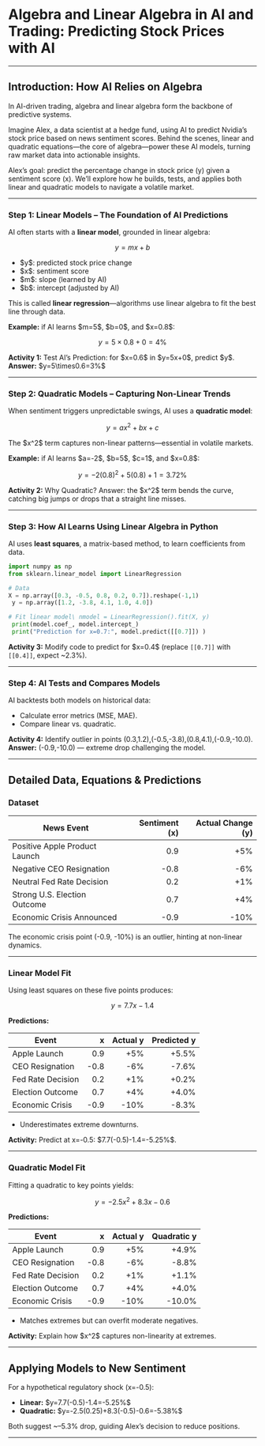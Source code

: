 # **Algebra and Linear Algebra in AI and Trading: Predicting Stock Prices with AI**

---

## **Introduction: How AI Relies on Algebra**

In AI-driven trading, algebra and linear algebra form the backbone of predictive systems.

Imagine Alex, a data scientist at a hedge fund, using AI to predict Nvidia’s stock price based on news sentiment scores. Behind the scenes, linear and quadratic equations—the core of algebra—power these AI models, turning raw market data into actionable insights.

Alex’s goal: predict the percentage change in stock price (y) given a sentiment score (x). We’ll explore how he builds, tests, and applies both linear and quadratic models to navigate a volatile market.

---



### **Step 1: Linear Models – The Foundation of AI Predictions**

AI often starts with a **linear model**, grounded in linear algebra:

$$
 y = m x + b
$$

* \$y\$: predicted stock price change
* \$x\$: sentiment score
* \$m\$: slope (learned by AI)
* \$b\$: intercept (adjusted by AI)

This is called **linear regression**—algorithms use linear algebra to fit the best line through data.

**Example:** if AI learns \$m=5\$, \$b=0\$, and \$x=0.8\$:

$$
 y = 5 \times 0.8 + 0 = 4\%
$$

**Activity 1:** Test AI’s Prediction: for \$x=0.6\$ in \$y=5x+0\$, predict \$y\$.
**Answer:** \$y=5\times0.6=3%\$

---

### **Step 2: Quadratic Models – Capturing Non-Linear Trends**

When sentiment triggers unpredictable swings, AI uses a **quadratic model**:

$$
 y = a x^2 + b x + c
$$

The \$x^2\$ term captures non-linear patterns—essential in volatile markets.

**Example:** if AI learns \$a=-2\$, \$b=5\$, \$c=1\$, and \$x=0.8\$:

$$
 y = -2(0.8)^2 + 5(0.8) + 1 = 3.72\%
$$

**Activity 2:** Why Quadratic?
Answer: the \$x^2\$ term bends the curve, catching big jumps or drops that a straight line misses.

---

### **Step 3: How AI Learns Using Linear Algebra in Python**

AI uses **least squares**, a matrix-based method, to learn coefficients from data.

```python
import numpy as np
from sklearn.linear_model import LinearRegression

# Data
X = np.array([0.3, -0.5, 0.8, 0.2, 0.7]).reshape(-1,1)
 y = np.array([1.2, -3.8, 4.1, 1.0, 4.0])

# Fit linear model\ nmodel = LinearRegression().fit(X, y)
 print(model.coef_, model.intercept_)
 print("Prediction for x=0.7:", model.predict([[0.7]]) )
```

**Activity 3:** Modify code to predict for \$x=0.4\$ (replace `[[0.7]]` with `[[0.4]]`, expect \~2.3%).

---

### **Step 4: AI Tests and Compares Models**

AI backtests both models on historical data:

* Calculate error metrics (MSE, MAE).
* Compare linear vs. quadratic.

**Activity 4:** Identify outlier in points (0.3,1.2),(-0.5,-3.8),(0.8,4.1),(-0.9,-10.0).
**Answer:** (-0.9,-10.0) — extreme drop challenging the model.

---

## **Detailed Data, Equations & Predictions**

### **Dataset**

| News Event                    | Sentiment (x) | Actual Change (y) |
| ----------------------------- | ------------: | ----------------: |
| Positive Apple Product Launch |           0.9 |               +5% |
| Negative CEO Resignation      |          -0.8 |               -6% |
| Neutral Fed Rate Decision     |           0.2 |               +1% |
| Strong U.S. Election Outcome  |           0.7 |               +4% |
| Economic Crisis Announced     |          -0.9 |              -10% |

The economic crisis point (-0.9, -10%) is an outlier, hinting at non-linear dynamics.

---

### **Linear Model Fit**

Using least squares on these five points produces:

$$
 y = 7.7 x - 1.4
$$

**Predictions:**

| Event             |    x | Actual y | Predicted y |
| ----------------- | ---: | -------: | ----------: |
| Apple Launch      |  0.9 |      +5% |       +5.5% |
| CEO Resignation   | -0.8 |      -6% |       -7.6% |
| Fed Rate Decision |  0.2 |      +1% |       +0.2% |
| Election Outcome  |  0.7 |      +4% |       +4.0% |
| Economic Crisis   | -0.9 |     -10% |       -8.3% |

* Underestimates extreme downturns.

**Activity:** Predict at x=-0.5: \$7.7(-0.5)-1.4=-5.25%\$.

---

### **Quadratic Model Fit**

Fitting a quadratic to key points yields:

$$
 y = -2.5 x^2 + 8.3 x - 0.6
$$

**Predictions:**

| Event             |    x | Actual y | Quadratic y |
| ----------------- | ---: | -------: | ----------: |
| Apple Launch      |  0.9 |      +5% |       +4.9% |
| CEO Resignation   | -0.8 |      -6% |       -8.8% |
| Fed Rate Decision |  0.2 |      +1% |       +1.1% |
| Election Outcome  |  0.7 |      +4% |       +4.0% |
| Economic Crisis   | -0.9 |     -10% |      -10.0% |

* Matches extremes but can overfit moderate negatives.

**Activity:** Explain how \$x^2\$ captures non-linearity at extremes.

---

## **Applying Models to New Sentiment**

For a hypothetical regulatory shock (x=-0.5):

* **Linear:** \$y=7.7(-0.5)-1.4=-5.25%\$
* **Quadratic:** \$y=-2.5(0.25)+8.3(-0.5)-0.6=-5.38%\$

Both suggest \~–5.3% drop, guiding Alex’s decision to reduce positions.

---



